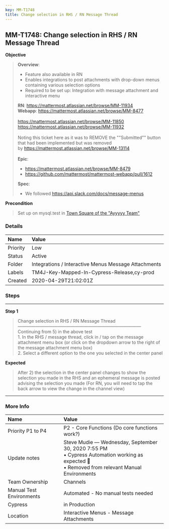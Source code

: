 ```yaml
---
key: MM-T1748
title: Change selection in RHS / RN Message Thread
---
```


## MM-T1748: Change selection in RHS / RN Message Thread

**Objective**

> <article><strong>Overview</strong>:<ul><li>Feature also available in RN</li><li>Enables integrations to post attachments with drop-down menus containing various selection options</li><li>Required to be set up: Integration with message attachment and interactive menu</li></ul><strong>RN</strong>:&nbsp;<a href="https://mattermost.atlassian.net/browse/MM-11934" rel="noopener noreferrer" target="_blank">https://mattermost.atlassian.net/browse/MM-11934</a><br><strong>Webapp</strong>:&nbsp;<a href="https://mattermost.atlassian.net/browse/MM-8477">https://mattermost.atlassian.net/browse/MM-8477</a><br><br><a href="https://mattermost.atlassian.net/browse/MM-11850" rel="noopener noreferrer" target="_blank">https://mattermost.atlassian.net/browse/MM-11850</a><br><a href="https://mattermost.atlassian.net/browse/MM-11932" rel="noopener noreferrer" target="_blank">https://mattermost.atlassian.net/browse/MM-11932</a><br><br>Noting this ticket here as it was to REMOVE the ""Submitted"" button that had been implemented but was removed by&nbsp;<a href="https://mattermost.atlassian.net/browse/MM-13114" rel="noopener noreferrer" target="_blank">https://mattermost.atlassian.net/browse/MM-13114</a><br><br><strong>Epic</strong>:<ul><li><a href="https://mattermost.atlassian.net/browse/MM-8479" rel="noopener noreferrer" target="_blank">https://mattermost.atlassian.net/browse/MM-8479</a></li><li><a href="https://github.com/mattermost/mattermost-webapp/pull/1612" rel="noopener noreferrer" target="_blank">https://github.com/mattermost/mattermost-webapp/pull/1612</a></li></ul><strong>Spec</strong>:<ul><li>We followed&nbsp;<a href="https://api.slack.com/docs/message-menus" rel="noopener noreferrer" target="_blank">https://api.slack.com/docs/message-menus</a></li></ul></article>

**Precondition**

> <article>Set up on mysql.test in <a href="https://mysql.test.mattermost.com/a-team/channels/town-square" rel="noopener noreferrer" target="_blank">Town Square of the "Ayyyyy Team"</a></article>

### Details

| Name     | Value                                                |
| :------- | :--------------------------------------------------- |
| Priority | Low                                                  |
| Status   | Active                                               |
| Folder   | Integrations / Interactive Menus Message Attachments |
| Labels   | TM4J-Key-Mapped-In-Cypress-Release,cy-prod           |
| Created  | 2020-04-29T21:02:01Z                                 |

### Steps

<hr/>

**Step 1**

> <article>Change selection in RHS / RN Message Thread<br />&mdash;&mdash;&mdash;&mdash;&mdash;&mdash;&mdash;&mdash;&mdash;&mdash;&mdash;&mdash;&mdash;&mdash;&mdash;&mdash;&mdash;&mdash;&mdash;&mdash;&mdash;&mdash;&mdash;&mdash;&mdash;&mdash;&mdash;&mdash;<br />Continuing from 5) in the above test<br />1. In the RHS / message thread, click in / tap on the message attachment menu box (or click on the dropdown arrow to the right of the message attachment menu box) <br />2. Select a different option to the one you selected in the center panel</article>

**Expected**

> <article>After 2) the selection in the center panel changes to show the selection you made in the RHS and an ephemeral message is posted advising the selection you made (For RN, you will need to tap the back arrow to view the change in the channel view)</article>

<hr/>

### More Info

| Name                     | Value                                                                                                                                            |
| :----------------------- | :----------------------------------------------------------------------------------------------------------------------------------------------- |
| Priority P1 to P4        | P2 - Core Functions (Do core functions work?)                                                                                                    |
| Update notes             | Steve Mudie — Wednesday, September 30, 2020 7:55 PM<br>• Cypress Automation working as expected 🎉<br>• Removed from relevant Manual Environments |
| Team Ownership           | Channels                                                                                                                                         |
| Manual Test Environments | Automated - No manual tests needed                                                                                                               |
| Cypress                  | in Production                                                                                                                                    |
| Location                 | Interactive Menus - Message Attachments                                                                                                          |
